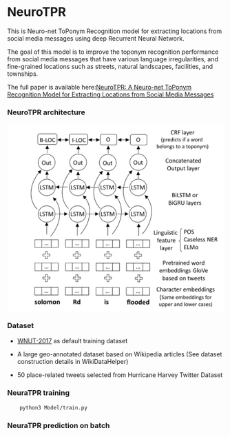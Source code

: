 # NeuroTPR
This is Neuro-net ToPonym Recognition model for extracting locations from social media messages using deep Recurrent Neural Network. 

The goal of this model is to improve the toponym recognition performance from social media messages that have various
language irregularities, and fine-grained locations such as streets, natural landscapes, facilities, and townships.

The full paper is available here:[NeuroTPR: A Neuro-net ToPonym Recognition Model for Extracting Locations from Social Media Messages]("https://geoai.geog.buffalo.edu")

### NeuroTPR architecture

<p align="center">
<img align="center" src="Model_on_paper.png" width="600" />
</p>

### Dataset

* [WNUT-2017](https://github.com/leondz/emerging_entities_17) as default training dataset

* A large geo-annotated dataset based on Wikipedia articles (See dataset construction details in WikiDataHelper)

* 50 place-related tweets selected from Hurricane Harvey Twitter Dataset


### NeuraTPR training

```bash
    python3 Model/train.py
 ```

### NeuraTPR prediction on batch


